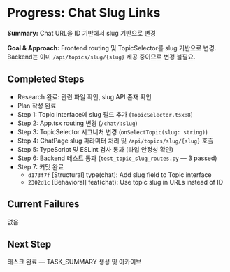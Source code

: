# Progress: Chat Slug Links

**Summary:** Chat URL을 ID 기반에서 slug 기반으로 변경

**Goal & Approach:**
Frontend routing 및 TopicSelector를 slug 기반으로 변경. Backend는 이미 `/api/topics/slug/{slug}` 제공 중이므로 변경 불필요.

## Completed Steps
- Research 완료: 관련 파일 확인, slug API 존재 확인
- Plan 작성 완료
- Step 1: Topic interface에 slug 필드 추가 (`TopicSelector.tsx:8`)
- Step 2: App.tsx routing 변경 (`/chat/:slug`)
- Step 3: TopicSelector 시그니처 변경 (`onSelectTopic(slug: string)`)
- Step 4: ChatPage slug 파라미터 처리 및 `/api/topics/slug/{slug}` 호출
- Step 5: TypeScript 및 ESLint 검사 통과 (타입 안정성 확인)
- Step 6: Backend 테스트 통과 (`test_topic_slug_routes.py` — 3 passed)
- Step 7: 커밋 완료
  - `d173f7f` [Structural] type(chat): Add slug field to Topic interface
  - `2302d1c` [Behavioral] feat(chat): Use topic slug in URLs instead of ID

## Current Failures
없음

## Next Step
태스크 완료 — TASK_SUMMARY 생성 및 아카이브
